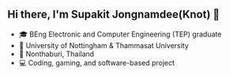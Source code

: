 ## Hi there, I'm Supakit Jongnamdee(Knot) 👋

- 🎓 BEng Electronic and Computer Engineering (TEP) graduate
- 🏫 University of Nottingham & Thammasat University
- 📍 Nonthaburi, Thailand
- 💻 Coding, gaming, and software-based project

